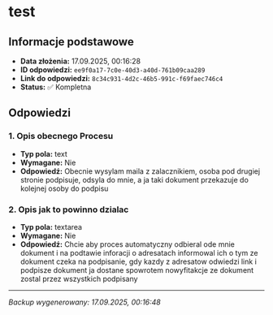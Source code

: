 # test

## Informacje podstawowe

- **Data złożenia:** 17.09.2025, 00:16:28
- **ID odpowiedzi:** `ee9f0a17-7c0e-40d3-a40d-761b09caa289`
- **Link do odpowiedzi:** `8c34c931-4d2c-46b5-991c-f69faec746c4`
- **Status:** ✅ Kompletna

## Odpowiedzi

### 1. Opis obecnego Procesu

- **Typ pola:** text
- **Wymagane:** Nie
- **Odpowiedź:** Obecnie wysylam maila z zalacznikiem, osoba pod drugiej stronie podpisuje, odsyla do mnie, a ja taki dokument przekazuje do kolejnej osoby do podpisu

### 2. Opis jak to powinno dzialac

- **Typ pola:** textarea
- **Wymagane:** Nie
- **Odpowiedź:** Chcie aby proces automatyczny odbieral ode mnie dokument i na podtawie inforacji o adresatach informowal ich o tym ze dokument czeka na podpisanie, gdy kazdy z adresatow odwiedzi link i podpisze dokument ja dostane spowrotem nowyfitakcje ze dokument zostal przez wszystkich podpisany

---

_Backup wygenerowany: 17.09.2025, 00:16:48_
